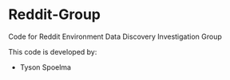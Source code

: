Reddit-Group
============

Code for Reddit Environment Data Discovery Investigation Group

This code is developed by:
- Tyson Spoelma
